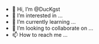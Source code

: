 - 👋 Hi, I’m @DucKgst
- 👀 I’m interested in ...
- 🌱 I’m currently learning ...
- 💞️ I’m looking to collaborate on ...
- 📫 How to reach me ...

<!---
DucKgst/DucKgst is a ✨ special ✨ repository because its `README.md` (this file) appears on your GitHub profile.
You can click the Preview link to take a look at your changes.
--->

